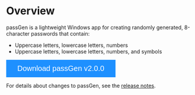 # Overview

passGen is a lightweight Windows app for creating randomly generated, 8-character passwords that contain:
	
- Uppercase letters, lowercase letters, numbers
- Uppercase letters, lowercase letters, numbers, and symbols

<!-- # HTML and CSS for passGen download button -->
<!-- ## Style buttons -->
<style>
.btn {
  background-color: DodgerBlue;
  border: none;
  color: white;
  padding: 12px 30px;
  cursor: pointer;
  font-size: 20px;
}

<!-- ## Darker background on mouse-over -->
.btn:hover {
  background-color: RoyalBlue;
}
</style>

<!-- ## Add icon library for passGen download button -->
<!-- <link rel="stylesheet" href="https://cdnjs.cloudflare.com/ajax/libs/font-awesome/4.7.0/css/font-awesome.min.css"> -->

<!-- ## Auto width for passGen download button -->
<form>
<input class="btn" type="button" value="Download passGen v2.0.0" onclick="window.location.href='https://github.com/josh-wong/passGen/releases/download/v2.0.0/passGen_installer.msi'" />
</form>

For details about changes to passGen, see the [release notes](https://github.com/josh-wong/passGen/releases).